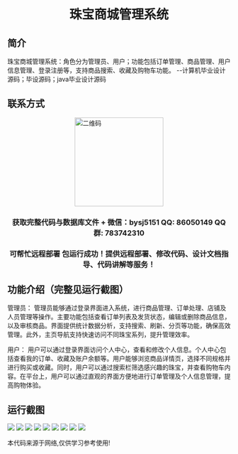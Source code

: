 <p><h1 align="center">珠宝商城管理系统</h1></p>

## 简介
珠宝商城管理系统：角色分为管理员、用户；功能包括订单管理、商品管理、用户信息管理、登录注册等，支持商品搜索、收藏及购物车功能。    --计算机毕业设计源码；毕设源码；java毕业设计源码


## 联系方式
<img src="https://bs-1329754181.cos.ap-shanghai.myqcloud.com/wx.jpg" alt="二维码" style="display: block; margin: 0 auto;" width="200px">
<p><h3 align="center">获取完整代码与数据库文件 + 微信：bysj5151 QQ: 86050149 QQ群: 783742310</h3></p>
<p><h3 align="center">可帮忙远程部署 包运行成功！提供远程部署、修改代码、设计文档指导、代码讲解等服务！</h3></p>

## 功能介绍（完整见运行截图）
管理员： 管理员能够通过登录界面进入系统，进行商品管理、订单处理、店铺及人员管理等操作。主要功能包括查看订单列表及发货状态，编辑或删除商品信息，以及审核商品。界面提供统计数据分析，支持搜索、刷新、分页等功能，确保高效管理。此外，主页导航支持快速访问不同珠宝系列，提升管理效率。

用户： 用户可以通过登录界面访问个人中心，查看和修改个人信息。个人中心包括查看我的订单、收藏及账户余额等。用户能够浏览商品详情页，选择不同规格并进行购买或收藏。同时，用户可以通过搜索栏筛选感兴趣的珠宝，并查看购物车内容。在平台上，用户可以通过直观的界面方便地进行订单管理及个人信息管理，提高购物体验。


## 运行截图
![](imgs/588112-20231103093322786-1325992780.png)
![](imgs/588112-20231103093328773-574007891.png)
![](imgs/588112-20231103093339051-1210932061.png)
![](imgs/588112-20231103093344506-1139006741.png)
![](imgs/588112-20231103093417287-1302409439.png)
![](imgs/588112-20231103093421476-1041958505.png)
![](imgs/588112-20231103093429784-1399064240.png)
![](imgs/588112-20231103093434956-2013974907.png)
![](imgs/588112-20231103093440086-1295993281.png)

<p>本代码来源于网络,仅供学习参考使用!</p>
